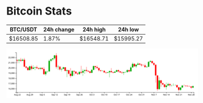 # Bitcoin Stats

BTC/USDT|24h change|24h high|24h low|
|---|---|---|---|
|$16508.85|1.87%|$16548.71|$15995.27|

<img src="./chart.svg">
